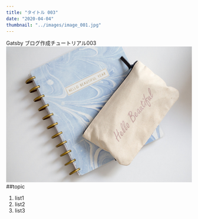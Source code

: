 ```yaml
---
title: "タイトル 003"
date: "2020-04-04"
thumbnail: "../images/image_001.jpg"
---
```


Gatsby ブログ作成チュートリアル003
![sample](../images/image_001.jpg)
##topic

1. list1
2. list2
3. list3